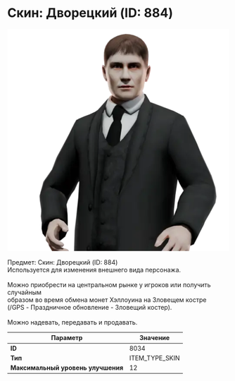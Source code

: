 # Скин: Дворецкий (ID: 884)

![Item Image](../img/8034.webp?raw=true)

Предмет: Скин: Дворецкий (ID: 884)<br>Используется для изменения внешнего вида персонажа.<br><br>Можно приобрести на центральном рынке у игроков или получить случайным<br>образом во время обмена монет Хэллоуина на Зловещем костре<br>(/GPS - Праздничное обновление - Зловещий костер).<br><br>Можно надевать, передавать и продавать.


| Параметр | Значение |
|----------|----------|
| **ID** | 8034 |
| **Тип** | ITEM_TYPE_SKIN |
| **Максимальный уровень улучшения** | 12 |

